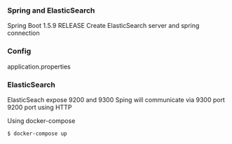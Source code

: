 ### Spring and ElasticSearch
Spring Boot 1.5.9 RELEASE
Create ElasticSearch server and spring connection

### Config
application.properties

### ElasticSearch
ElasticSeach expose 9200 and 9300
Sping will communicate via 9300 port
9200 port using HTTP

Using docker-compose
```
$ docker-compose up
```